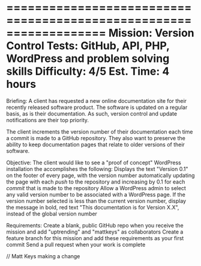 ==================================================================
Mission: Version Control
Tests: GitHub, API, PHP, WordPress and problem solving skills
Difficulty: 4/5
Est. Time: 4 hours
==================================================================

Briefing:
A client has requested a new online documentation site for their recently released software product.  The software is updated on a regular basis, as is their documentation.  As such, version control and update notifications are their top priority.

The client increments the version number of their documentation each time a commit is made to a GitHub repository.  They also want to preserve the ability to keep documentation pages that relate to older versions of their software.

Objective:
The client would like to see a "proof of concept" WordPress installation the accomplishes the following:
Displays the text "Version 0.1" on the footer of every page, with the version number automatically updating the page with each *push* to the repository and increasing by 0.1 for each *commit* that is made to the repository
Allow a WordPress admin to select any valid version number to be associated with a WordPress page.  If the version number selected is less than the current version number, display the message in bold, red text "This documentation is for Version X.X", instead of the global version number

Requirements:
Create a blank, public GitHub repo when you receive the mission and add "uptrending" and "mattkeys" as collaborators
Create a feature branch for this mission and add these requirements as your first commit
Send a pull request when your work is complete

// Matt Keys making a change